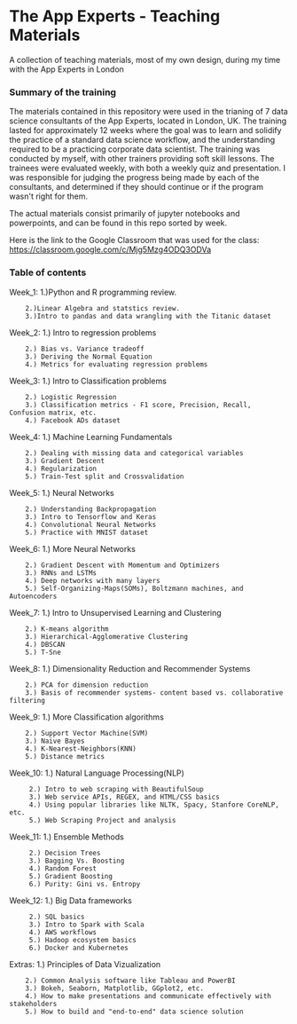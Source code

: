 # The App Experts - Teaching Materials
A collection of teaching materials, most of my own design, during my time with the App Experts in London

### Summary of the training
The materials contained in this repository were used in the trianing of 7 data science consultants of the App Experts, located in London, UK.  The training lasted for approximately 12 weeks where the goal was to learn and solidify the practice of a standard data science workflow, and the understanding required to be a practicing corporate data scientist.  The training was conducted by myself, with other trainers providing soft skill lessons.  The trainees were evaluated weekly, with both a weekly quiz and presentation.  I was responsible for judging the progress being made by each of the consultants, and determined if they should continue or if the program wasn't right for them.    

The actual materials consist primarily of jupyter notebooks and powerpoints, and can be found in this repo sorted by week. 

Here is the link to the Google Classroom that was used for the class: https://classroom.google.com/c/Mjg5Mzg4ODQ3ODVa

### Table of contents

Week_1: 1.)Python and R programming review.  
        
        2.)Linear Algebra and statstics review.  
        3.)Intro to pandas and data wrangling with the Titanic dataset
        
Week_2: 1.) Intro to regression problems

        2.) Bias vs. Variance tradeoff
        3.) Deriving the Normal Equation
        4.) Metrics for evaluating regression problems
        
Week_3: 1.) Intro to Classification problems
        
        2.) Logistic Regression
        3.) Classification metrics - F1 score, Precision, Recall, Confusion matrix, etc. 
        4.) Facebook ADs dataset
       
Week_4: 1.) Machine Learning Fundamentals
        
        2.) Dealing with missing data and categorical variables
        3.) Gradient Descent
        4.) Regularization
        5.) Train-Test split and Crossvalidation
        
Week_5: 1.) Neural Networks
        
        2.) Understanding Backpropagation
        3.) Intro to Tensorflow and Keras
        4.) Convolutional Neural Networks
        5.) Practice with MNIST dataset
        
Week_6: 1.) More Neural Networks
        
        2.) Gradient Descent with Momentum and Optimizers
        3.) RNNs and LSTMs
        4.) Deep networks with many layers
        5.) Self-Organizing-Maps(SOMs), Boltzmann machines, and Autoencoders

Week_7: 1.) Intro to Unsupervised Learning and Clustering
        
        2.) K-means algorithm
        3.) Hierarchical-Agglomerative Clustering
        4.) DBSCAN
        5.) T-Sne

Week_8: 1.) Dimensionality Reduction and Recommender Systems
        
        2.) PCA for dimension reduction
        3.) Basis of recommender systems- content based vs. collaborative filtering
        
Week_9: 1.) More Classification algorithms
        
        2.) Support Vector Machine(SVM)
        3.) Naive Bayes
        4.) K-Nearest-Neighbors(KNN)
        5.) Distance metrics

Week_10: 1.) Natural Language Processing(NLP)
         
         2.) Intro to web scraping with BeautifulSoup
         3.) Web service APIs, REGEX, and HTML/CSS basics
         4.) Using popular libraries like NLTK, Spacy, Stanfore CoreNLP, etc.
         5.) Web Scraping Project and analysis

Week_11: 1.) Ensemble Methods
         
         2.) Decision Trees
         3.) Bagging Vs. Boosting
         4.) Random Forest
         5.) Gradient Boosting
         6.) Purity: Gini vs. Entropy
         
Week_12: 1.) Big Data frameworks
         
         2.) SQL basics
         3.) Intro to Spark with Scala
         4.) AWS workflows
         5.) Hadoop ecosystem basics
         6.) Docker and Kubernetes
         
Extras: 1.) Principles of Data Vizualization
        
        2.) Common Analysis software like Tableau and PowerBI
        3.) Bokeh, Seaborn, Matplotlib, GGplot2, etc.
        4.) How to make presentations and communicate effectively with stakeholders
        5.) How to build and "end-to-end" data science solution
